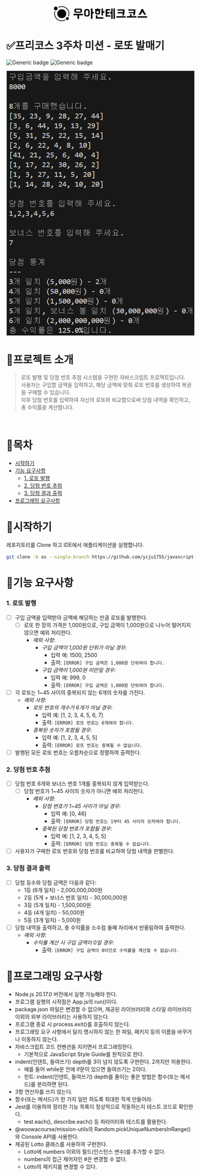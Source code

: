 <p align="center">
    <img src="./logo_full_light.png" alt="우아한테크코스" width="250px">
</p>

# ✅프리코스 3주차 미션 - 로또 발매기

![Generic badge](https://img.shields.io/badge/precourse-week3-green.svg)
![Generic badge](https://img.shields.io/badge/test-5_passed-blue.svg)
<p align="center">
    <img src="./result_capture(lotto).png" alt="결과">
</p>

# 💬프로젝트 소개

> 로또 발행 및 당첨 번호 추첨 시스템을 구현한 자바스크립트 프로젝트입니다.<br>
> 사용자는 구입할 금액을 입력하고, 해당 금액에 맞춰 로또 번호를 생성하여 복권을 구매할 수 있습니다.<br>
> 이후 당첨 번호를 입력하여 자신의 로또와 비교함으로써 당첨 내역을 확인하고, 총 수익률을 계산합니다.

<br>

# 📃목차

- [시작하기](#시작하기)
- [기능 요구사항](#기능-요구사항)
    - [1. 로또 발행](#1-로또-발행)
    - [2. 당첨 번호 추첨](#2-당첨-번호-추첨)
    - [3. 당첨 결과 출력](#3-당첨-결과-출력)
- [프로그래밍 요구사항](#프로그래밍-요구사항)

# 🔎시작하기
레포지토리를 Clone 하고 IDE에서 애플리케이션을 실행합니다.

```bash
git clone -b as --single-branch https://github.com/yiju1755/javascript-lotto-7.git
```

# 📌기능 요구사항

### 1. 로또 발행
- [ ] 구입 금액을 입력받아 금액에 해당하는 만큼 로또를 발행한다.
  - [ ] 로또 한 장의 가격은 1,000원으로, 구입 금액이 1,000원으로 나누어 떨어지지 않으면 예외 처리한다.
    - *예외 사항*:
      - *구입 금액이 1,000원 단위가 아닐 경우*:
        - 입력 예: 1500, 2500
        - 출력: `[ERROR] 구입 금액은 1,000원 단위여야 합니다.`
      - *구입 금액이 1,000원 미만일 경우*:
        - 입력 예: 999, 0
        - 출력: `[ERROR] 구입 금액은 1,000원 단위여야 합니다.`
- [ ] 각 로또는 1~45 사이의 중복되지 않는 6개의 숫자를 가진다.
  - *예외 사항*:
    - *로또 번호의 개수가 6개가 아닐 경우*:
      - 입력 예: [1, 2, 3, 4, 5, 6, 7]
      - 출력: `[ERROR] 로또 번호는 6개여야 합니다.`
    - *중복된 숫자가 포함될 경우*:
      - 입력 예: [1, 2, 3, 4, 5, 5]
      - 출력: `[ERROR] 로또 번호는 중복될 수 없습니다.`
- [ ] 발행된 모든 로또 번호는 오름차순으로 정렬하여 출력한다.

### 2. 당첨 번호 추첨
- [ ] 당첨 번호 6개와 보너스 번호 1개를 중복되지 않게 입력받는다.
  - [ ] 당첨 번호가 1~45 사이의 숫자가 아니면 예외 처리한다.
    - *예외 사항*:
      - *당첨 번호가 1~45 사이가 아닐 경우*:
        - 입력 예: [0, 46]
        - 출력: `[ERROR] 당첨 번호는 1부터 45 사이의 숫자여야 합니다.`
      - *중복된 당첨 번호가 포함될 경우*:
        - 입력 예: [1, 2, 3, 4, 5, 5]
        - 출력: `[ERROR] 당첨 번호는 중복될 수 없습니다.`
- [ ] 사용자가 구매한 로또 번호와 당첨 번호를 비교하여 당첨 내역을 판별한다.

### 3. 당첨 결과 출력
- [ ] 당첨 등수와 당첨 금액은 다음과 같다:
  - 1등 (6개 일치) - 2,000,000,000원
  - 2등 (5개 + 보너스 번호 일치) - 30,000,000원
  - 3등 (5개 일치) - 1,500,000원
  - 4등 (4개 일치) - 50,000원
  - 5등 (3개 일치) - 5,000원
- [ ] 당첨 내역을 출력하고, 총 수익률을 소수점 둘째 자리에서 반올림하여 출력한다.
  - *예외 사항*:
    - *수익률 계산 시 구입 금액이 0일 경우*:
      - 출력: `[ERROR] 구입 금액이 0이므로 수익률을 계산할 수 없습니다.`

# 📌프로그래밍 요구사항
- Node.js 20.17.0 버전에서 실행 가능해야 한다.
- 프로그램 실행의 시작점은 App.js의 run()이다.
- package.json 파일은 변경할 수 없으며, 제공된 라이브러리와 스타일 라이브러리 이외의 외부 라이브러리는 사용하지 않는다.
- 프로그램 종료 시 process.exit()를 호출하지 않는다.
- 프로그래밍 요구 사항에서 달리 명시하지 않는 한 파일, 패키지 등의 이름을 바꾸거나 이동하지 않는다.
- 자바스크립트 코드 컨벤션을 지키면서 프로그래밍한다.
  - 기본적으로 JavaScript Style Guide를 원칙으로 한다.
- indent(인덴트, 들여쓰기) depth를 3이 넘지 않도록 구현한다. 2까지만 허용한다.
  - 예를 들어 while문 안에 if문이 있으면 들여쓰기는 2이다.
  - 힌트: indent(인덴트, 들여쓰기) depth를 줄이는 좋은 방법은 함수(또는 메서드)를 분리하면 된다.
- 3항 연산자를 쓰지 않는다.
- 함수(또는 메서드)가 한 가지 일만 하도록 최대한 작게 만들어라.
- Jest를 이용하여 정리한 기능 목록이 정상적으로 작동하는지 테스트 코드로 확인한다.
    - test.each(), describe.each() 등 파라미터화 테스트를 활용한다.
- @woowacourse/mission-utils의 Random.pickUniqueNumbersInRange()와 Console API를 사용한다.
- 제공된 Lotto 클래스를 사용하여 구현한다.
    - Lotto에 numbers 이외의 필드(인스턴스 변수)를 추가할 수 없다.
    - numbers의 접근 제어자인 #은 변경할 수 없다.
    - Lotto의 패키지를 변경할 수 있다.
